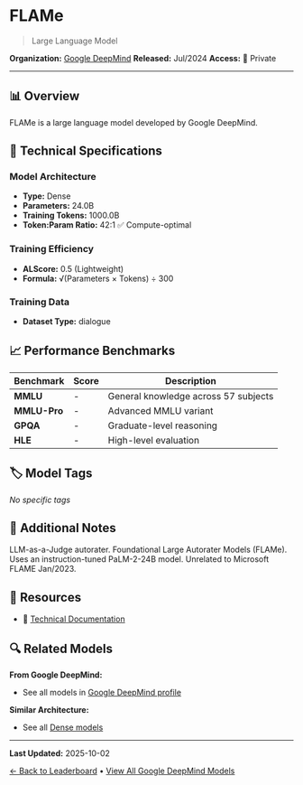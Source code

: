 # FLAMe

> Large Language Model

**Organization:** [Google DeepMind](../../labs/google-deepmind.md)
**Released:** Jul/2024
**Access:** 🔴 Private

---

## 📊 Overview

FLAMe is a large language model developed by Google DeepMind.

## 🔧 Technical Specifications

### Model Architecture
- **Type:** Dense
- **Parameters:** 24.0B
- **Training Tokens:** 1000.0B
- **Token:Param Ratio:** 42:1 ✅ Compute-optimal

### Training Efficiency
- **ALScore:** 0.5 (Lightweight)
- **Formula:** √(Parameters × Tokens) ÷ 300

### Training Data
- **Dataset Type:** dialogue

## 📈 Performance Benchmarks

| Benchmark | Score | Description |
|-----------|-------|-------------|
| **MMLU** | - | General knowledge across 57 subjects |
| **MMLU-Pro** | - | Advanced MMLU variant |
| **GPQA** | - | Graduate-level reasoning |
| **HLE** | - | High-level evaluation |

## 🏷️ Model Tags

_No specific tags_

## 📝 Additional Notes

LLM-as-a-Judge autorater. Foundational Large Autorater Models (FLAMe). Uses an instruction-tuned PaLM-2-24B model. Unrelated to Microsoft FLAME Jan/2023.

## 🔗 Resources

- 📄 [Technical Documentation](https://arxiv.org/abs/2407.10817v1)

## 🔍 Related Models

**From Google DeepMind:**
- See all models in [Google DeepMind profile](../../labs/google-deepmind.md)

**Similar Architecture:**
- See all [Dense models](../../architectures/dense.md)

---

**Last Updated:** 2025-10-02

[← Back to Leaderboard](../../README.md) • [View All Google DeepMind Models](../../labs/google-deepmind.md)
